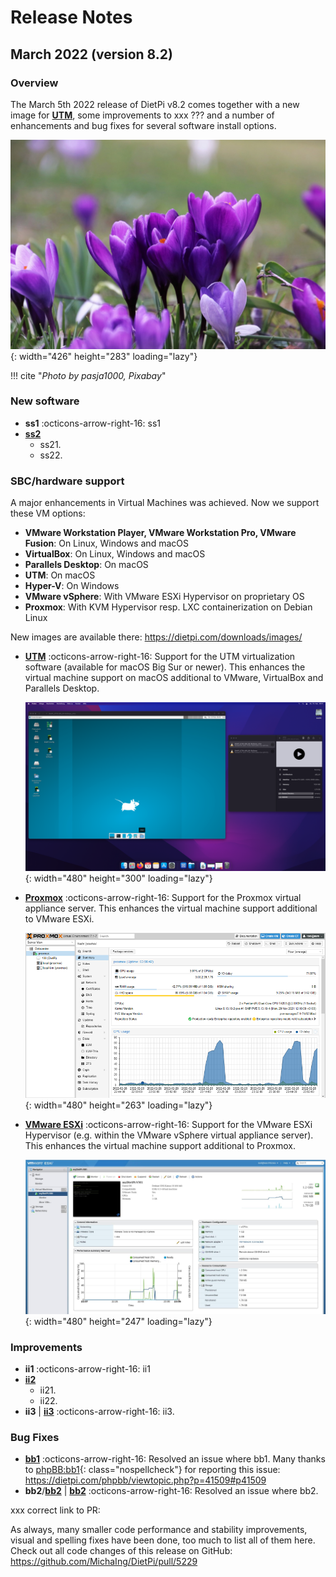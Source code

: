 # Release Notes

## March 2022 (version 8.2)

### Overview

The March 5th 2022 release of DietPi v8.2 comes together with a new image for [**UTM**](../../hardware/#utm), some improvements to xxx ??? and a number of enhancements and bug fixes for several software install options.

![Close-up of purple crocus](../assets/images/dietpi-release-v8_2.jpg){: width="426" height="283" loading="lazy"}

!!! cite "_Photo by pasja1000, Pixabay_"

### New software

- **ss1** :octicons-arrow-right-16: ss1
- [**ss2**](../../dietpi_tools/#dietpi-drive-manager)
    - ss21.
    - ss22.

### SBC/hardware support

A major enhancements in Virtual Machines was achieved. Now we support these VM options:

- **VMware Workstation Player, VMware Workstation Pro, VMware Fusion**: On Linux, Windows and macOS
- **VirtualBox**: On Linux, Windows and macOS
- **Parallels Desktop**: On macOS
- **UTM**: On macOS
- **Hyper-V**: On Windows
- **VMware vSphere**: With VMware ESXi Hypervisor on proprietary OS
- **Proxmox**: With KVM Hypervisor resp. LXC containerization on Debian Linux

New images are available there: https://dietpi.com/downloads/images/

- [**UTM**](../../hardware/#utm) :octicons-arrow-right-16: Support for the UTM virtualization software (available for macOS Big Sur or newer). This enhances the virtual machine support on macOS additional to VMware, VirtualBox and Parallels Desktop.

    ![macOS with UTM screenshot](../assets/images/UTM1.png){: width="480" height="300" loading="lazy"}

- [**Proxmox**](../../hardware/#proxmox) :octicons-arrow-right-16: Support for the Proxmox virtual appliance server. This enhances the virtual machine support additional to VMware ESXi.

    ![Proxmox screenshot](../assets/images/proxmox1.png){: width="480" height="263" loading="lazy"}

- [**VMware ESXi**](../../hardware/#vmware) :octicons-arrow-right-16: Support for the VMware ESXi Hypervisor (e.g. within the VMware vSphere virtual appliance server). This enhances the virtual machine support additional to Proxmox.

    ![VMware ESXi screenshot](../assets/images/VMwareESXi_05.jpg){: width="480" height="247" loading="lazy"}

### Improvements

- **ii1** :octicons-arrow-right-16: ii1
- [**ii2**](../../dietpi_tools/#dietpi-drive-manager)
    - ii21.
    - ii22.
- **ii3** | [**ii3**](../../software/media/#jellyfin) :octicons-arrow-right-16: ii3.

### Bug Fixes

- [**bb1**](../../dietpi_tools/#dietpi-services) :octicons-arrow-right-16: Resolved an issue where bb1. Many thanks to [phpBB:bb1](https://dietpi.com/phpbb/memberlist.php?username=TopFord){: class="nospellcheck"} for reporting this issue: <https://dietpi.com/phpbb/viewtopic.php?p=41509#p41509>
- **bb2**/[**bb2**](../../dietpi_tools/#dietpi-autostart) | [**bb2**](../../software/desktop/#chromium) :octicons-arrow-right-16: Resolved an issue where bb2.

xxx correct link to PR:

As always, many smaller code performance and stability improvements, visual and spelling fixes have been done, too much to list all of them here. Check out all code changes of this release on GitHub: <https://github.com/MichaIng/DietPi/pull/5229>
